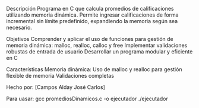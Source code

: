Descripción
Programa en C que calcula promedios de calificaciones utilizando memoria dinámica. Permite ingresar calificaciones de forma incremental sin límite predefinido, expandiendo la memoria según sea necesario.

Objetivos
Comprender y aplicar el uso de funciones para gestión de memoria dinámica: malloc, realloc, calloc y free
Implementar validaciones robustas de entrada de usuario
Desarrollar un programa modular y eficiente en C

Características
Memoria dinámica: Uso de malloc y realloc para gestión flexible de memoria
Validaciones completas

Hecho por: [Campos Alday José Carlos]

Para uasar: gcc promediosDinamicos.c -o ejecutador  ./ejecutador

